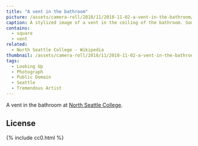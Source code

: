 ```yaml
---
title: "A vent in the bathroom"
picture: /assets/camera-roll/2018/11/2018-11-02-a-vent-in-the-bathroom/2018-11-02-a-vent-in-the-bathroom.jpg
caption: A stylized image of a vent in the ceiling of the bathroom. Some ductwork can be found behind the grating of the vent.
contains:
  - square
  - vent
related:
  - North Seattle College - Wikipedia
thumbnail: /assets/camera-roll/2018/11/2018-11-02-a-vent-in-the-bathroom/2018-11-02-a-vent-in-the-bathroom-thumbnail.jpg
tags:
  - Looking Up
  - Photograph  
  - Public Domain
  - Seattle
  - Tremendous Artist
---
```


A vent in the bathroom at [North Seattle College](https://en.wikipedia.org/wiki/North_Seattle_College).

## License

{% include cc0.html %}